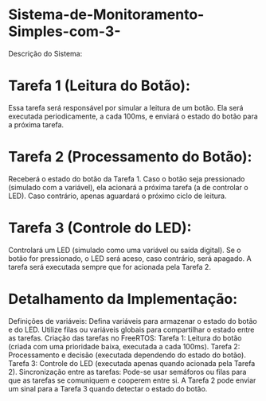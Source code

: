 # Sistema-de-Monitoramento-Simples-com-3-
Descrição do Sistema:
# Tarefa 1 (Leitura do Botão):
Essa tarefa será responsável por simular a leitura de um botão. Ela será executada periodicamente, a cada 100ms, e enviará o estado do botão para a próxima tarefa.
# Tarefa 2 (Processamento do Botão):
Receberá o estado do botão da Tarefa 1. Caso o botão seja pressionado (simulado com a variável), ela acionará a próxima tarefa (a de controlar o LED). Caso contrário, apenas aguardará o próximo ciclo de leitura.
# Tarefa 3 (Controle do LED):
Controlará um LED (simulado como uma variável ou saída digital). Se o botão for pressionado, o LED será aceso, caso contrário, será apagado. A tarefa será executada sempre que for acionada pela Tarefa 2.
# Detalhamento da Implementação:
Definições de variáveis:
Defina variáveis para armazenar o estado do botão e do LED.
Utilize filas ou variáveis globais para compartilhar o estado entre as tarefas.
Criação das tarefas no FreeRTOS:
Tarefa 1: Leitura do botão (criada com uma prioridade baixa, executada a cada 100ms).
Tarefa 2: Processamento e decisão (executada dependendo do estado do botão).
Tarefa 3: Controle do LED (executada apenas quando acionada pela Tarefa 2).
Sincronização entre as tarefas:
Pode-se usar semáforos ou filas para que as tarefas se comuniquem e cooperem entre si.
A Tarefa 2 pode enviar um sinal para a Tarefa 3 quando detectar o estado do botão.
